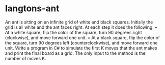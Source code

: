 # langtons-ant

An ant is sitting on an infinite grid of white and black squares. Initially the grid is all white and the ant faces right. 
At each step it does the following:
•        At a white square, flip the color of the square, turn 90 degrees right (clockwise), and move forward one unit.
•        At a black square, flip the color of the square, turn 90 degrees left (counterclockwise), and move forward one unit. 
 Write a program in C# to simulate the first K moves that the ant makes and print the final board as a grid.  The only input to the method is the number of moves K.
